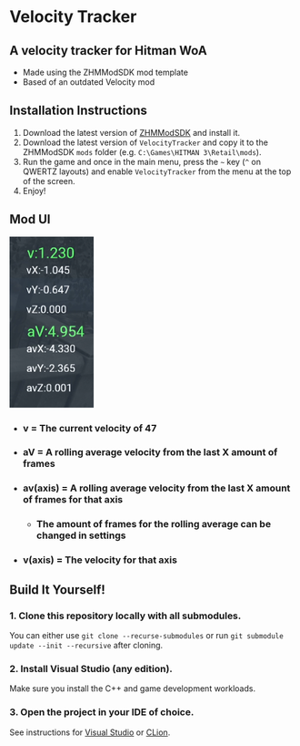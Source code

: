 # Velocity Tracker
## A velocity tracker for Hitman WoA 
- Made using the ZHMModSDK mod template
- Based of an outdated Velocity mod 

## Installation Instructions

1. Download the latest version of [ZHMModSDK](https://github.com/OrfeasZ/ZHMModSDK) and install it.
2. Download the latest version of `VelocityTracker` and copy it to the ZHMModSDK `mods` folder (e.g. `C:\Games\HITMAN 3\Retail\mods`).
3. Run the game and once in the main menu, press the `~` key (`^` on QWERTZ layouts) and enable `VelocityTracker` from the menu at the top of the screen.
4. Enjoy!

## Mod UI
![mod_ui_example.png](mod_ui_example.png)
- ### v = The current velocity of 47
- ### aV = A rolling average velocity from the last X amount of frames 
- ### av(axis) = A rolling average velocity from the last X amount of frames for that axis
  - ### The amount of frames for the rolling average can be changed in settings
- ### v(axis) = The velocity for that axis




## Build It Yourself!

### 1. Clone this repository locally with all submodules.

You can either use `git clone --recurse-submodules` or run `git submodule update --init --recursive` after cloning.

### 2. Install Visual Studio (any edition).

Make sure you install the C++ and game development workloads.

### 3. Open the project in your IDE of choice.

See instructions for [Visual Studio](https://github.com/OrfeasZ/ZHMModSDK/wiki/Setting-up-Visual-Studio-for-development) or [CLion](https://github.com/OrfeasZ/ZHMModSDK/wiki/Setting-up-CLion-for-development).
